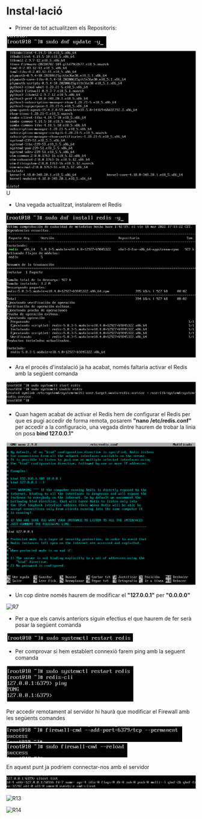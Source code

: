 # Instal·lació

- Primer de tot actualitzem els Repositoris:

![R1](https://github.com/JoelSola/Base-de-Dades/blob/main/Activitat%201/Imatges/Redis1(estesi).png)
![R2](https://github.com/JoelSola/Base-de-Dades/blob/main/Activitat%201/Imatges/Redis1.png)
U
- Una vegada actualitzat, instalarem el Redis

![R3](https://github.com/JoelSola/Base-de-Dades/blob/main/Activitat%201/Imatges/redis3(3).png)
![R4](https://github.com/JoelSola/Base-de-Dades/blob/main/Activitat%201/Imatges/Redis3.png)

- Ara el procés d'instalació ja ha acabat, només faltaria activar el Redis amb la següent comanda

![R5](https://github.com/JoelSola/Base-de-Dades/blob/main/Activitat%201/Imatges/redis5.png)

- Quan hagem acabat de activar el Redis hem de configurar el Redis per que es pugi accedir de forma remota, posarem **"nano /etc/redis.conf"** per accedir a la configuracio, una vegada dintre haurem de trobar la linia on posa **bind 127.0.0.1"**

![R6](https://github.com/JoelSola/Base-de-Dades/blob/main/Activitat%201/Imatges/redis6.png)

- Un cop dintre només haurem de modificar el **"127.0.0.1"** per **"0.0.0.0"**

![R7](JoelSola/Base-de-Dades/blob/main/Activitat%201/Imatges/redis7.png)

- Per a que els canvis anteriors siguin efectius el que haurem de fer serà posar la següent comanda

![R8](https://github.com/JoelSola/Base-de-Dades/blob/main/Activitat%201/Imatges/redis8.png)

- Per comprovar si hem establert connexiò farem ping amb la seguent comanda

![R9](https://github.com/JoelSola/Base-de-Dades/blob/main/Activitat%201/Imatges/redis9.png)

Per accedir remotament al servidor hi haurà que modificar el Firewall amb les següents comandes

![R10](https://github.com/JoelSola/Base-de-Dades/blob/main/Activitat%201/Imatges/redis10.png)
![R11](https://github.com/JoelSola/Base-de-Dades/blob/main/Activitat%201/Imatges/redis11.png)

En aquest punt ja podriem connectar-nos amb el servidor

![R12](https://github.com/JoelSola/Base-de-Dades/blob/main/Activitat%201/Imatges/redis12.png)

![R13]()

![R14]()
